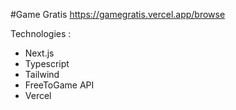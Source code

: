 #Game Gratis
https://gamegratis.vercel.app/browse

Technologies :

- Next.js
- Typescript
- Tailwind
- FreeToGame API
- Vercel
